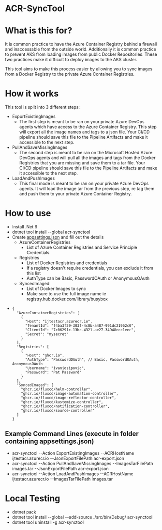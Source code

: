# ACR-SyncTool

# What is this for?
It is common practice to have the Azure Container Registry behind a firewall and inaccessable from the outside world. Additionally it is common practice to prevent AKS from loading images from public Docker Repositories. These two practices make it difficult to deploy images to the AKS cluster.

This tool aims to make this process easier by allowing you to sync images from a Docker Registry to the private Azure Container Registries.

# How it works
This tool is split into 3 different steps:
- ExportExistingImages
  - The first step is meant to be ran on your private Azure DevOps agents which have access to the Azure Container Registry. This step will export all the image names and tags to a json file. Your CI/CD pipeline should save this file to the Pipeline Artifacts and make it accessible to the next step.
- PullAndSaveMissingImages
  - The second step is meant to be ran on the Microsoft Hosted Azure DevOps agents and will pull all the images and tags from the Docker Registries that you are missing and save them to a tar file. Your CI/CD pipeline should save this file to the Pipeline Artifacts and make it accessible to the next step.
- LoadAndPushImages
  - This final mode is meant to be ran on your private Azure DevOps agents. It will load the image tar from the previous step, re tag them and push them to your private Azure Container Registry.

# How to use
- Install .Net 6
- dotnet tool install --global acr-synctool
- Create [appsettings.json](appsettings.json) and fill out the details
  - AzureContainerRegistries
    - List of Azure Container Registries and Service Principle Credentials
  - Registries
    - List of Docker Registries and credentials
    - If a registry doesn't require credentials, you can exclude it from this list
    - AuthType can be Basic, PasswordOAuth or AnonymousOAuth
  - SyncedImaged
    - List of Docker Images to sync
    - Make sure to use the full image name ie registry.hub.docker.com/library/busybox
- ```
  {
    "AzureContainerRegistries": [
      {
        "Host": "ijtestacr.azurecr.io",
        "TenantId": "f4ba3f29-303f-4c8b-a487-991dc21962c0",
        "ClientId": "7c06291c-13bc-4321-ae27-34948ecc1eec",
        "Secret": "mysecret"
      }
    ],
    "Registries": [
      {
        "Host": "ghcr.io",
        "AuthType": "PasswordOAuth", // Basic, PasswordOAuth, AnonymousOAuth
        "Username": "ivanjosipovic",
        "Password": "Pat Password"
      }
    ],
    "SyncedImaged": [
      "ghcr.io/fluxcd/helm-controller",
      "ghcr.io/fluxcd/image-automation-controller",
      "ghcr.io/fluxcd/image-reflector-controller",
      "ghcr.io/fluxcd/kustomize-controller",
      "ghcr.io/fluxcd/notification-controller",
      "ghcr.io/fluxcd/source-controller"
    ]
  }
  ```

## Example Command Lines (execute in folder containing appsettings.json)
- acr-synctool --Action ExportExistingImages --ACRHostName ijtestacr.azurecr.io --JsonExportFilePath acr-export.json
- acr-synctool --Action PullAndSaveMissingImages --ImagesTarFilePath images.tar --JsonExportFilePath acr-export.json
- acr-synctool --Action LoadAndPushImages --ACRHostName ijtestacr.azurecr.io --ImagesTarFilePath images.tar

# Local Testing
- dotnet pack
- dotnet tool install --global --add-source ./src/bin/Debug/ acr-synctool
- dotnet tool uninstall -g acr-synctool